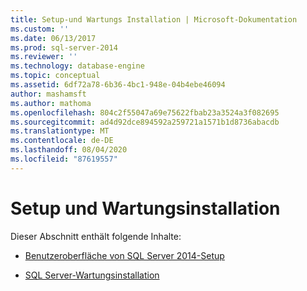 ```yaml
---
title: Setup-und Wartungs Installation | Microsoft-Dokumentation
ms.custom: ''
ms.date: 06/13/2017
ms.prod: sql-server-2014
ms.reviewer: ''
ms.technology: database-engine
ms.topic: conceptual
ms.assetid: 6df72a78-6b36-4bc1-948e-04b4ebe46094
author: mashamsft
ms.author: mathoma
ms.openlocfilehash: 804c2f55047a69e75622fbab23a3524a3f082695
ms.sourcegitcommit: ad4d92dce894592a259721a1571b1d8736abacdb
ms.translationtype: MT
ms.contentlocale: de-DE
ms.lasthandoff: 08/04/2020
ms.locfileid: "87619557"
---
```

# <a name="setup-and-servicing-installation"></a>Setup und Wartungsinstallation
  Dieser Abschnitt enthält folgende Inhalte:  
  
-   [Benutzeroberfläche von SQL Server 2014-Setup](../../../2014/sql-server/install/sql-server-2014-setup-user-interface.md)  
  
-   [SQL Server-Wartungsinstallation](../../../2014/sql-server/install/sql-server-servicing-installation.md)  
  
  
